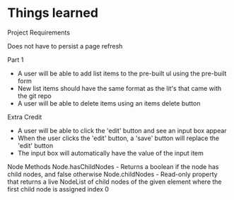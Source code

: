 # Things learned


Project Requirements

Does not have to persist a page refresh

Part 1
* A user will be able to add list items to the pre-built ul using the pre-built form
* New list items should have the same format as the lit's that came with the git repo
* A user will be able to delete items using an items delete button


Extra Credit
* A user will be able to click the 'edit' button and see an input box appear
* When the user clicks the 'edit' button, a 'save' button will replace the 'edit' button
* The input box will automatically have the value of the input item


Node Methods
Node.hasChildNodes - Returns a boolean if the node has child nodes, and false otherwise
Node.childNodes - Read-only property that returns a live NodeList of child nodes of the given element where the first child node is assigned index 0

